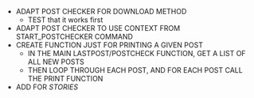 - ADAPT POST CHECKER FOR DOWNLOAD METHOD
  - TEST that it works first
- ADAPT POST CHECKER TO USE CONTEXT FROM START_POSTCHECKER COMMAND
- CREATE FUNCTION JUST FOR PRINTING A GIVEN POST
  - IN THE MAIN LASTPOST/POSTCHECK FUNCTION, GET A LIST OF ALL NEW POSTS
  - THEN LOOP THROUGH EACH POST, AND FOR EACH POST CALL THE PRINT FUNCTION
- ADD FOR *STORIES*
